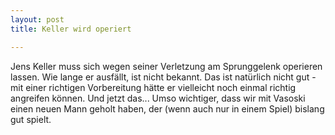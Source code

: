 ```yaml
---
layout: post
title: Keller wird operiert

---
```


Jens Keller muss sich wegen seiner Verletzung am Sprunggelenk operieren lassen. Wie lange er ausfällt, ist nicht bekannt. Das ist natürlich nicht gut - mit einer richtigen Vorbereitung hätte er vielleicht noch einmal richtig angreifen können. Und jetzt das... Umso wichtiger, dass wir mit Vasoski einen neuen Mann geholt haben, der (wenn auch nur in einem Spiel) bislang gut spielt.


